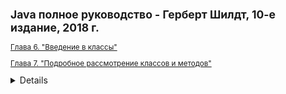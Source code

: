 ><small>
>
## Java полное руководство - Герберт Шилдт, 10-е издание, 2018 г.

[Глава 6. "Введение в классы"](https://github.com/aykononov/JavaSchildt/tree/master/Chapter06/ "Chapter06")

[Глава 7. "Подробное рассмотрение классов и методов"](https://github.com/aykononov/JavaSchildt/tree/master/Chapter07/ "Chapter07")

<details><summary>
### Глава 8. "Наследование"
</summary>
[SimpleInheritance01 - Простой пример наследования (стр. 221)](https://github.com/aykononov/JavaSchildt/blob/master/Chapter08/SimpleInheritance01.java)
><details><summary>Подробнее...</summary>
>Как только суперкласс, который определяет общие свойства объекта, будет создан, он может наследоваться для разработки специализированных классов. Каждый подкласс добавляет собственные особые характеристики. В этом и состоит вся суть наследования.
></details>
>
></small>